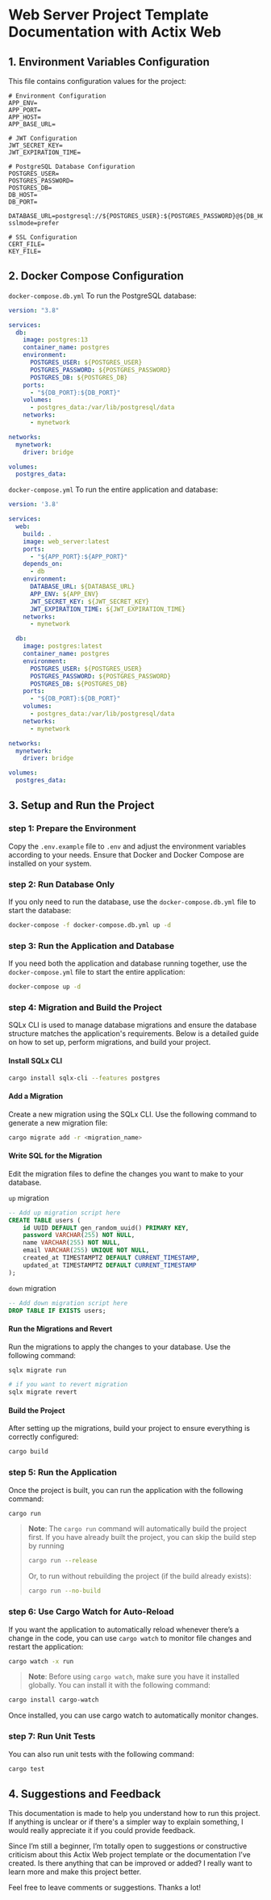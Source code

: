# Web Server Project Template Documentation with Actix Web

## 1. Environment Variables Configuration

This file contains configuration values for the project:

```env
# Environment Configuration
APP_ENV=
APP_PORT=
APP_HOST=
APP_BASE_URL=

# JWT Configuration
JWT_SECRET_KEY=
JWT_EXPIRATION_TIME=

# PostgreSQL Database Configuration
POSTGRES_USER=
POSTGRES_PASSWORD=
POSTGRES_DB=
DB_HOST=
DB_PORT=

DATABASE_URL=postgresql://${POSTGRES_USER}:${POSTGRES_PASSWORD}@${DB_HOST}:${DB_PORT}/${POSTGRES_DB}?sslmode=prefer

# SSL Configuration
CERT_FILE=
KEY_FILE=
```
## 2. Docker Compose Configuration

```docker-compose.db.yml```
To run the PostgreSQL database:

```yml
version: "3.8"

services:
  db:
    image: postgres:13
    container_name: postgres
    environment:
      POSTGRES_USER: ${POSTGRES_USER}
      POSTGRES_PASSWORD: ${POSTGRES_PASSWORD}
      POSTGRES_DB: ${POSTGRES_DB}
    ports:
      - "${DB_PORT}:${DB_PORT}"
    volumes:
      - postgres_data:/var/lib/postgresql/data
    networks:
      - mynetwork

networks:
  mynetwork:
    driver: bridge

volumes:
  postgres_data:
```

```docker-compose.yml```
To run the entire application and database:

``` yml
version: '3.8'

services:
  web:
    build: .
    image: web_server:latest
    ports:
      - "${APP_PORT}:${APP_PORT}"
    depends_on:
      - db
    environment:
      DATABASE_URL: ${DATABASE_URL}
      APP_ENV: ${APP_ENV}
      JWT_SECRET_KEY: ${JWT_SECRET_KEY}
      JWT_EXPIRATION_TIME: ${JWT_EXPIRATION_TIME}
    networks:
      - mynetwork

  db:
    image: postgres:latest
    container_name: postgres
    environment:
      POSTGRES_USER: ${POSTGRES_USER}
      POSTGRES_PASSWORD: ${POSTGRES_PASSWORD}
      POSTGRES_DB: ${POSTGRES_DB}
    ports:
      - "${DB_PORT}:${DB_PORT}"
    volumes:
      - postgres_data:/var/lib/postgresql/data
    networks:
      - mynetwork

networks:
  mynetwork:
    driver: bridge

volumes:
  postgres_data:
```

## 3. Setup and Run the Project
### step 1: Prepare the Environment
Copy the ```.env.example``` file to ```.env``` and adjust the environment variables according to your needs.
Ensure that Docker and Docker Compose are installed on your system.

### step 2: Run Database Only
If you only need to run the database, use the ```docker-compose.db.yml``` file to start the database:

```bash
docker-compose -f docker-compose.db.yml up -d
```

### step 3: Run the Application and Database
If you need both the application and database running together, use the ```docker-compose.yml``` file to start the entire application:

```bash
docker-compose up -d
```

### step 4: Migration and Build the Project

SQLx CLI is used to manage database migrations and ensure the database structure matches the application's requirements. Below is a detailed guide on how to set up, perform migrations, and build your project.

#### Install SQLx CLI
```bash
cargo install sqlx-cli --features postgres
```

#### Add a Migration
Create a new migration using the SQLx CLI. Use the following command to generate a new migration file:

```bash
cargo migrate add -r <migration_name>
```

#### Write SQL for the Migration
Edit the migration files to define the changes you want to make to your database.

```up``` migration
```sql
-- Add up migration script here
CREATE TABLE users (
    id UUID DEFAULT gen_random_uuid() PRIMARY KEY,
    password VARCHAR(255) NOT NULL,
    name VARCHAR(255) NOT NULL,
    email VARCHAR(255) UNIQUE NOT NULL,
    created_at TIMESTAMPTZ DEFAULT CURRENT_TIMESTAMP,
    updated_at TIMESTAMPTZ DEFAULT CURRENT_TIMESTAMP
);
```

```down``` migration
```sql
-- Add down migration script here
DROP TABLE IF EXISTS users;
````

#### Run the Migrations and Revert
Run the migrations to apply the changes to your database. Use the following command:

```bash
sqlx migrate run

# if you want to revert migration
sqlx migrate revert
```

#### Build the Project
After setting up the migrations, build your project to ensure everything is correctly configured:

```bash
cargo build
```

### step 5: Run the Application
Once the project is built, you can run the application with the following command:

```bash
cargo run
```
> **Note**: The ```cargo run``` command will automatically build the project first. If you have already built the project, you can skip the build step by running
> ```bash
> cargo run --release
> ```
> Or, to run without rebuilding the project (if the build already exists):
> ```bash
> cargo run --no-build
> ```


### step 6: Use Cargo Watch for Auto-Reload
If you want the application to automatically reload whenever there’s a change in the code, you can use ```cargo watch``` to monitor file changes and restart the application:

```bash
cargo watch -x run
```
> **Note**: Before using ```cargo watch```, make sure you have it installed globally. You can install it with the following command:


```bash
cargo install cargo-watch
```
Once installed, you can use cargo watch to automatically monitor changes.

### step 7: Run Unit Tests
You can also run unit tests with the following command:

```bash
cargo test
```
## 4. Suggestions and Feedback

This documentation is made to help you understand how to run this project. If anything is unclear or if there's a simpler way to explain something, I would really appreciate it if you could provide feedback.

Since I’m still a beginner, I’m totally open to suggestions or constructive criticism about this Actix Web project template or the documentation I’ve created. Is there anything that can be improved or added? I really want to learn more and make this project better.

Feel free to leave comments or suggestions. Thanks a lot!

